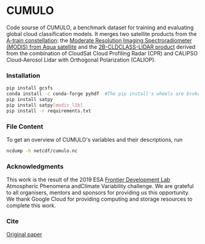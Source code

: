 # CUMULO

Code sourse of CUMULO, a benchmark dataset for training and evaluating global cloud classification models. 
It merges two satellite products from the [A-train constellation](https://atrain.nasa.gov/): 
the [Moderate Resolution Imaging Spectroradiometer (MODIS) from Aqua satellite](https://modis.gsfc.nasa.gov/about/) and the [2B-CLDCLASS-LIDAR product](http://www.cloudsat.cira.colostate.edu/data-products/level-2b/2b-cldclass-lidar) derived from the combination of CloudSat Cloud Profiling Radar (CPR) and CALIPSO Cloud‐Aerosol Lidar with Orthogonal Polarization (CALIOP).


### Installation

```bash
pip install gcsfs
conda install -c conda-forge pyhdf  #The pip install's wheels are broken at time of writing
pip install satpy
pip install satpy[modis_l1b]
pip install -r requirements.txt
```

### File Content

To get an overview of CUMULO's variables and their descriptions, run

```bash
ncdump -h netcdf/cumulo.nc
```

### Acknowledgments

This work is the result of the 2019 ESA [Frontier Development Lab](https://fdleurope.org/) Atmospheric Phenomena andClimate Variability challenge.  We are grateful to all organisers, mentors and sponsors for providing us this opportunity. We thank Google Cloud for providing computing and storage resources to complete this work.

### Cite

[Original paper](https://arxiv.org/abs/1911.04227)